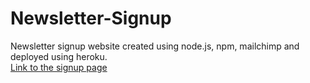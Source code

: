 # Newsletter-Signup
Newsletter signup website created using node.js, npm, mailchimp and deployed using heroku.  
[Link to the signup page](https://boiling-fjord-54650.herokuapp.com/)
